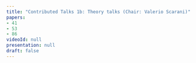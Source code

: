 ```yaml
---
title: "Contributed Talks 1b: Theory talks (Chair: Valerio Scarani)"
papers:
- 41
- 53
- 86
videoId: null
presentation: null
draft: false
---
```

